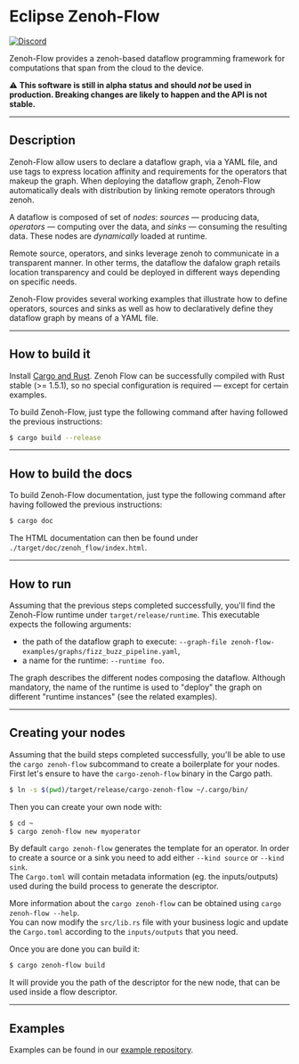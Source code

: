 # Eclipse Zenoh-Flow

[![Discord](https://img.shields.io/badge/chat-on%20discord-blue)](https://discord.gg/vSDSpqnbkm)

Zenoh-Flow provides a zenoh-based dataflow programming framework for computations that span from the cloud to the device.

:warning: **This software is still in alpha status and should _not_ be used in production. Breaking changes are likely to happen and the API is not stable.**

-----------
## Description

Zenoh-Flow allow users to declare a dataflow graph, via a YAML file, and use tags to express location affinity and requirements for the operators that makeup the graph. When deploying the dataflow graph, Zenoh-Flow automatically deals with distribution by linking remote operators through zenoh.

A dataflow is composed of set of _nodes_: _sources_ — producing data, _operators_ — computing over the data, and _sinks_ — consuming the resulting data. These nodes are _dynamically_ loaded at runtime.

Remote source, operators, and sinks leverage zenoh to communicate in a transparent manner. In other terms, the dataflow the dafalow graph retails location transparency and could be deployed in different ways depending on specific needs.

Zenoh-Flow provides several working examples that illustrate how to define operators, sources and sinks as well as how to declaratively define they dataflow graph by means of a YAML file.

-----------
## How to build it

Install [Cargo and Rust](https://doc.rust-lang.org/cargo/getting-started/installation.html). Zenoh Flow can be successfully compiled with Rust stable (>= 1.5.1), so no special configuration is required — except for certain examples.

To build Zenoh-Flow, just type the following command after having followed the previous instructions:

```bash
$ cargo build --release
```


-----------
## How to build the docs

To build Zenoh-Flow documentation, just type the following command after having followed the previous instructions:

```bash
$ cargo doc
```

The HTML documentation can then be found under `./target/doc/zenoh_flow/index.html`.


-----------
## How to run

Assuming that the previous steps completed successfully, you'll find the Zenoh-Flow runtime under `target/release/runtime`. This executable expects the following arguments:

- the path of the dataflow graph to execute: `--graph-file zenoh-flow-examples/graphs/fizz_buzz_pipeline.yaml`,
- a name for the runtime: `--runtime foo`.

The graph describes the different nodes composing the dataflow. Although mandatory, the name of the runtime is used to "deploy" the graph on different "runtime instances" (see the related examples).


-----------
## Creating your nodes

Assuming that the build steps completed successfully, you'll be able to use the `cargo zenoh-flow` subcommand to create a boilerplate for your nodes.
First let's ensure to have the `cargo-zenoh-flow` binary in the Cargo path.

```bash
$ ln -s $(pwd)/target/release/cargo-zenoh-flow ~/.cargo/bin/
```

Then you can create your own node with:

```bash
$ cd ~
$ cargo zenoh-flow new myoperator
```

By default `cargo zenoh-flow` generates the template for an operator. In order to create a source or a sink you need to add either `--kind source` or `--kind sink`.\
The `Cargo.toml` will contain metadata information (eg. the inputs/outputs) used during the build process to generate the descriptor.


More information about the `cargo zenoh-flow` can be obtained using `cargo zenoh-flow --help`.\
You can now modify the `src/lib.rs` file with your business logic and update the `Cargo.toml` according to the `inputs/outputs` that you need.

Once you are done you can build it:

```bash
$ cargo zenoh-flow build
```

It will provide you the path of the descriptor for the new node, that can be used inside a flow descriptor.

-----------
## Examples

Examples can be found in our [example repository](https://github.com/atolab/zenoh-flow-examples).
